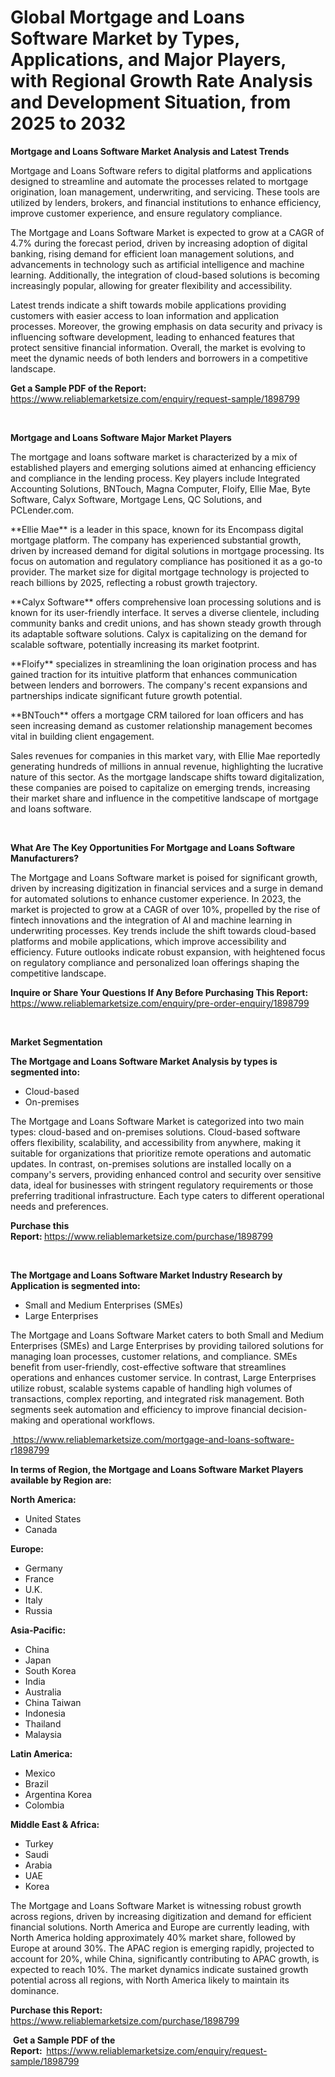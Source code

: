 <p><h1>Global Mortgage and Loans Software Market by Types, Applications, and Major Players, with Regional Growth Rate Analysis and Development Situation, from 2025 to 2032</h1></p><p><strong>Mortgage and Loans Software Market Analysis and Latest Trends</strong></p>
<p><p>Mortgage and Loans Software refers to digital platforms and applications designed to streamline and automate the processes related to mortgage origination, loan management, underwriting, and servicing. These tools are utilized by lenders, brokers, and financial institutions to enhance efficiency, improve customer experience, and ensure regulatory compliance.</p><p>The Mortgage and Loans Software Market is expected to grow at a CAGR of 4.7% during the forecast period, driven by increasing adoption of digital banking, rising demand for efficient loan management solutions, and advancements in technology such as artificial intelligence and machine learning. Additionally, the integration of cloud-based solutions is becoming increasingly popular, allowing for greater flexibility and accessibility. </p><p>Latest trends indicate a shift towards mobile applications providing customers with easier access to loan information and application processes. Moreover, the growing emphasis on data security and privacy is influencing software development, leading to enhanced features that protect sensitive financial information. Overall, the market is evolving to meet the dynamic needs of both lenders and borrowers in a competitive landscape.</p></p>
<p><strong>Get a Sample PDF of the Report:&nbsp;</strong> <a href="https://www.reliablemarketsize.com/enquiry/request-sample/1898799?utm_campaign=3218&utm_medium=2&utm_source=Github&utm_content=ia&utm_term=19042025&utm_id=mortgage-and-loans-software">https://www.reliablemarketsize.com/enquiry/request-sample/1898799</a></p>
<p>&nbsp;</p>
<p><strong>Mortgage and Loans Software Major Market Players</strong></p>
<p><p>The mortgage and loans software market is characterized by a mix of established players and emerging solutions aimed at enhancing efficiency and compliance in the lending process. Key players include Integrated Accounting Solutions, BNTouch, Magna Computer, Floify, Ellie Mae, Byte Software, Calyx Software, Mortgage Lens, QC Solutions, and PCLender.com.</p><p>**Ellie Mae** is a leader in this space, known for its Encompass digital mortgage platform. The company has experienced substantial growth, driven by increased demand for digital solutions in mortgage processing. Its focus on automation and regulatory compliance has positioned it as a go-to provider. The market size for digital mortgage technology is projected to reach billions by 2025, reflecting a robust growth trajectory.</p><p>**Calyx Software** offers comprehensive loan processing solutions and is known for its user-friendly interface. It serves a diverse clientele, including community banks and credit unions, and has shown steady growth through its adaptable software solutions. Calyx is capitalizing on the demand for scalable software, potentially increasing its market footprint.</p><p>**Floify** specializes in streamlining the loan origination process and has gained traction for its intuitive platform that enhances communication between lenders and borrowers. The company's recent expansions and partnerships indicate significant future growth potential.</p><p>**BNTouch** offers a mortgage CRM tailored for loan officers and has seen increasing demand as customer relationship management becomes vital in building client engagement. </p><p>Sales revenues for companies in this market vary, with Ellie Mae reportedly generating hundreds of millions in annual revenue, highlighting the lucrative nature of this sector. As the mortgage landscape shifts toward digitalization, these companies are poised to capitalize on emerging trends, increasing their market share and influence in the competitive landscape of mortgage and loans software.</p></p>
<p>&nbsp;</p>
<p><strong>What Are The Key Opportunities For Mortgage and Loans Software Manufacturers?</strong></p>
<p><p>The Mortgage and Loans Software market is poised for significant growth, driven by increasing digitization in financial services and a surge in demand for automated solutions to enhance customer experience. In 2023, the market is projected to grow at a CAGR of over 10%, propelled by the rise of fintech innovations and the integration of AI and machine learning in underwriting processes. Key trends include the shift towards cloud-based platforms and mobile applications, which improve accessibility and efficiency. Future outlooks indicate robust expansion, with heightened focus on regulatory compliance and personalized loan offerings shaping the competitive landscape.</p></p>
<p><strong>Inquire or Share Your Questions If Any Before Purchasing This Report:</strong> <a href="https://www.reliablemarketsize.com/enquiry/pre-order-enquiry/1898799?utm_campaign=3218&utm_medium=2&utm_source=Github&utm_content=ia&utm_term=19042025&utm_id=mortgage-and-loans-software">https://www.reliablemarketsize.com/enquiry/pre-order-enquiry/1898799</a></p>
<p>&nbsp;</p>
<p><strong>Market Segmentation</strong></p>
<p><strong>The Mortgage and Loans Software Market Analysis by types is segmented into:</strong></p>
<p><ul><li>Cloud-based</li><li>On-premises</li></ul></p>
<p><p>The Mortgage and Loans Software Market is categorized into two main types: cloud-based and on-premises solutions. Cloud-based software offers flexibility, scalability, and accessibility from anywhere, making it suitable for organizations that prioritize remote operations and automatic updates. In contrast, on-premises solutions are installed locally on a company's servers, providing enhanced control and security over sensitive data, ideal for businesses with stringent regulatory requirements or those preferring traditional infrastructure. Each type caters to different operational needs and preferences.</p></p>
<p><strong>Purchase this Report:&nbsp;</strong><a href="https://www.reliablemarketsize.com/purchase/1898799?utm_campaign=3218&utm_medium=2&utm_source=Github&utm_content=ia&utm_term=19042025&utm_id=mortgage-and-loans-software">https://www.reliablemarketsize.com/purchase/1898799</a></p>
<p>&nbsp;</p>
<p><strong>The Mortgage and Loans Software Market Industry Research by Application is segmented into:</strong></p>
<p><ul><li>Small and Medium Enterprises (SMEs)</li><li>Large Enterprises</li></ul></p>
<p><p>The Mortgage and Loans Software Market caters to both Small and Medium Enterprises (SMEs) and Large Enterprises by providing tailored solutions for managing loan processes, customer relations, and compliance. SMEs benefit from user-friendly, cost-effective software that streamlines operations and enhances customer service. In contrast, Large Enterprises utilize robust, scalable systems capable of handling high volumes of transactions, complex reporting, and integrated risk management. Both segments seek automation and efficiency to improve financial decision-making and operational workflows.</p></p>
<p><a href="https://www.reliablemarketsize.com/mortgage-and-loans-software-r1898799?utm_campaign=3218&utm_medium=2&utm_source=Github&utm_content=ia&utm_term=19042025&utm_id=mortgage-and-loans-software">&nbsp;https://www.reliablemarketsize.com/mortgage-and-loans-software-r1898799</a></p>
<p><strong>In terms of Region, the Mortgage and Loans Software Market Players available by Region are:</strong></p>
<p>
    <p> <strong> North America: </strong>
        <ul>
            <li>United States</li>
            <li>Canada</li>
        </ul>
        </p> 
    <p> <strong> Europe: </strong>
        <ul>
            <li>Germany</li>
            <li>France</li>
            <li>U.K.</li>
            <li>Italy</li>
            <li>Russia</li>
        </ul>
        </p> 
    <p> <strong> Asia-Pacific: </strong>
        <ul>
            <li>China</li>
            <li>Japan</li>
            <li>South Korea</li>
            <li>India</li>
            <li>Australia</li>
            <li>China Taiwan</li>
            <li>Indonesia</li>
            <li>Thailand</li>
            <li>Malaysia</li>
        </ul>
        </p> 
    <p> <strong> Latin America: </strong>
        <ul>
            <li>Mexico</li>
            <li>Brazil</li>
            <li>Argentina Korea</li>
            <li>Colombia</li>
        </ul>
        </p> 
    <p> <strong> Middle East & Africa: </strong>
        <ul>
            <li>Turkey</li>
            <li>Saudi</li>
            <li>Arabia</li>
            <li>UAE</li>
            <li>Korea</li>
        </ul>
    </p>
    </p>
<p><p>The Mortgage and Loans Software Market is witnessing robust growth across regions, driven by increasing digitization and demand for efficient financial solutions. North America and Europe are currently leading, with North America holding approximately 40% market share, followed by Europe at around 30%. The APAC region is emerging rapidly, projected to account for 20%, while China, significantly contributing to APAC growth, is expected to reach 10%. The market dynamics indicate sustained growth potential across all regions, with North America likely to maintain its dominance.</p></p>
<p><strong>Purchase this Report: </strong><a href="https://www.reliablemarketsize.com/purchase/1898799?utm_campaign=3218&utm_medium=2&utm_source=Github&utm_content=ia&utm_term=19042025&utm_id=mortgage-and-loans-software">https://www.reliablemarketsize.com/purchase/1898799</a></p>
<p>&nbsp;<strong>Get a Sample PDF of the Report:&nbsp;&nbsp;</strong><a href="https://www.reliablemarketsize.com/enquiry/request-sample/1898799?utm_campaign=3218&utm_medium=2&utm_source=Github&utm_content=ia&utm_term=19042025&utm_id=mortgage-and-loans-software">https://www.reliablemarketsize.com/enquiry/request-sample/1898799</a></p>
<p><strong></strong></p>
<p><p></p><p></p><p></p></p>